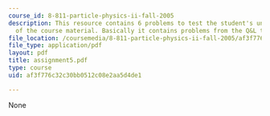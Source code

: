 ```yaml
---
course_id: 8-811-particle-physics-ii-fall-2005
description: This resource contains 6 problems to test the student's understanding
  of the course material. Basically it contains problems from the Q&L textbook.
file_location: /coursemedia/8-811-particle-physics-ii-fall-2005/af3f776c32c30bb0512c08e2aa5d4de1_assignment5.pdf
file_type: application/pdf
layout: pdf
title: assignment5.pdf
type: course
uid: af3f776c32c30bb0512c08e2aa5d4de1

---
```

None